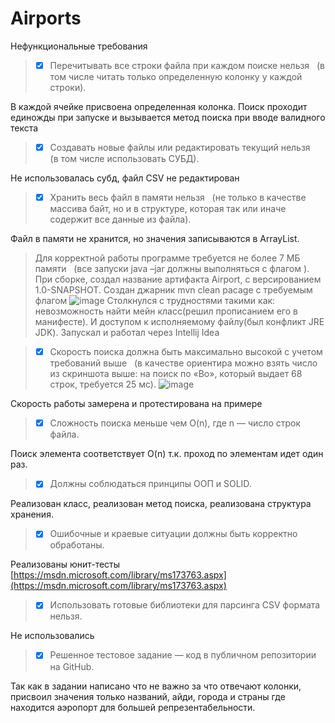 # Airports
Нефункциональные требования
> - [x] Перечитывать все строки файла при каждом поиске нельзя  
(в том числе читать только определенную колонку у каждой строки).

В каждой ячейке присвоена определенная колонка. Поиск проходит единожды при запуске и вызывается метод поиска при вводе валидного текста

> - [x] Создавать новые файлы или редактировать текущий нельзя  
(в том числе использовать СУБД). 

Не использовалась субд, файл CSV не редактирован

> - [x] Хранить весь файл в памяти нельзя  
(не только в качестве массива байт, но и в структуре, которая так или иначе содержит все
данные из файла).

Файл в памяти не хранится, но значения записываются в ArrayList.

> Для корректной работы программе требуется не более 7 МБ памяти  
(все запуски java –jar должны выполняться с флагом ).
При сборке, создал название артифакта Airport, с версированием 1.0-SNAPSHOT. Создан джарник mvn clean pacage c требуемым флагом
![image](https://user-images.githubusercontent.com/71641509/183873506-4d2aa1d4-6e3a-434d-a85e-c462d8e57189.png)
Столкнулся с трудностями такими как: невозможность найти мейн класс(решил прописанием его в манифесте). И доступом к исполняемому файлу(был конфликт JRE JDK). Запускал и работал через Intellij Idea


> - [x] Скорость поиска должна быть максимально высокой с учетом требований выше  
(в качестве ориентира можно взять число из скриншота выше: на поиск по «Bo», который
выдает 68 строк, требуется 25 мс).
![image](https://user-images.githubusercontent.com/71641509/183874270-8c349414-8879-4d7a-a941-483ff984dfe6.png)


Скорость работы замерена и протестирована на примере

> - [x] Сложность поиска меньше чем O(n), где n — число строк файла.

Поиск элемента соответствует O(n) т.к. проход по элементам идет один раз.

> - [x] Должны соблюдаться принципы ООП и SOLID.

Реализован класс, реализован метод поиска, реализована структура хранения. 

> - [x] Ошибочные и краевые ситуации должны быть корректно обработаны.

Реализованы юнит-тесты [https://msdn.microsoft.com/library/ms173763.aspx](https://msdn.microsoft.com/library/ms173763.aspx)

> - [x] Использовать готовые библиотеки для парсинга CSV формата нельзя.

Не использовались

> - [x] Решенное тестовое задание — код в публичном репозитории на GitHub.

Так как в задании написано что не важно за что отвечают колонки, присвоил значения только названий, айди, города и страны где находится аэропорт для большей репрезентабельности.
